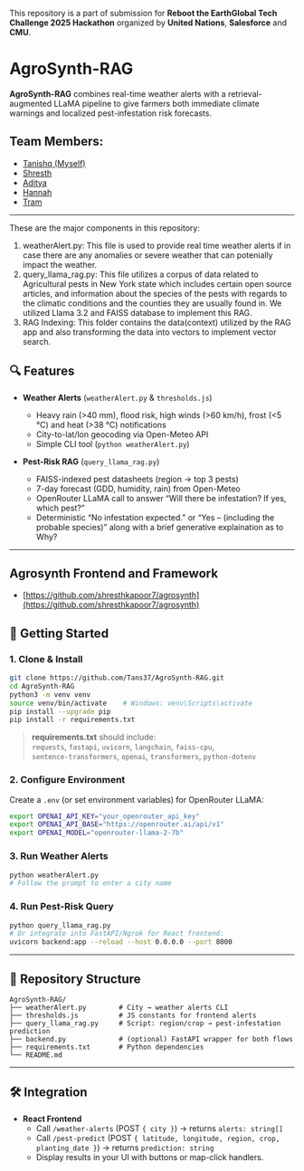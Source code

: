 This repository is a part of submission for **Reboot the EarthGlobal Tech Challenge 2025 Hackathon** organized by **United Nations**, **Salesforce** and **CMU**.


# AgroSynth-RAG

**AgroSynth-RAG** combines real-time weather alerts with a retrieval-augmented LLaMA pipeline to give farmers both immediate climate warnings and localized pest-infestation risk forecasts.

## Team Members:
- [Tanishq (Myself)](https://www.linkedin.com/in/tanishq-sharma-ts/)
- [Shresth](https://github.com/ShresthKapoor7)
- [Aditya](https://www.linkedin.com/in/aditya-maheshwari-56b544251/)
- [Hannah](https://www.linkedin.com/in/hannah-hb1225/)
- [Tram](https://www.linkedin.com/in/ngoctramnguyen22/)

---
These are the major components in this repository:
1. weatherAlert.py: This file is used to provide real time weather alerts if in case there are any anomalies or severe weather that can potenially impact the weather.
2. query_llama_rag.py: This file utilizes a corpus of data related to Agricultural pests in New York state which includes certain open source articles, and information about the species of the pests with regards to the climatic conditions and the counties they are usually found in. We utilized Llama 3.2 and FAISS database to implement this RAG.
3. RAG Indexing: This folder contains the data(context) utilized by the RAG app and also transforming the data into vectors to implement vector search.


## 🔍 Features

- **Weather Alerts** (`weatherAlert.py` & `thresholds.js`)  
  - Heavy rain (>40 mm), flood risk, high winds (>60 km/h), frost (<5 °C) and heat (>38 °C) notifications  
  - City-to-lat/lon geocoding via Open-Meteo API  
  - Simple CLI tool (`python weatherAlert.py`)

- **Pest-Risk RAG** (`query_llama_rag.py`)  
  - FAISS-indexed pest datasheets (region → top 3 pests)  
  - 7-day forecast (GDD, humidity, rain) from Open-Meteo  
  - OpenRouter LLaMA call to answer “Will there be infestation? If yes, which pest?”  
  - Deterministic “No infestation expected.” or “Yes – (including the probable species)” along with a brief generative explaination as to Why?

---

## Agrosynth Frontend and Framework
- [https://github.com/shresthkapoor7/agrosynth](https://github.com/shresthkapoor7/agrosynth)

## 🚀 Getting Started

### 1. Clone & Install  
```bash
git clone https://github.com/Tans37/AgroSynth-RAG.git
cd AgroSynth-RAG
python3 -m venv venv
source venv/bin/activate    # Windows: venv\Scripts\activate
pip install --upgrade pip
pip install -r requirements.txt
```

> **requirements.txt** should include:  
> `requests`, `fastapi`, `uvicorn`, `langchain`, `faiss-cpu`,  
> `sentence-transformers`, `openai`, `transformers`, `python-dotenv`

### 2. Configure Environment  
Create a `.env` (or set environment variables) for OpenRouter LLaMA:  
```bash
export OPENAI_API_KEY="your_openrouter_api_key"
export OPENAI_API_BASE="https://openrouter.ai/api/v1"
export OPENAI_MODEL="openrouter-llama-2-7b"
```

### 3. Run Weather Alerts  
```bash
python weatherAlert.py
# Follow the prompt to enter a city name
```

### 4. Run Pest-Risk Query  
```bash
python query_llama_rag.py
# Or integrate into FastAPI/Ngrok for React frontend:
uvicorn backend:app --reload --host 0.0.0.0 --port 8000
```

---

## 📁 Repository Structure

```
AgroSynth-RAG/
├── weatherAlert.py        # City → weather alerts CLI
├── thresholds.js          # JS constants for frontend alerts
├── query_llama_rag.py     # Script: region/crop → pest-infestation prediction
├── backend.py             # (optional) FastAPI wrapper for both flows
├── requirements.txt       # Python dependencies
└── README.md
```

---

## 🛠️ Integration

- **React Frontend**  
  - Call `/weather-alerts` (POST `{ city }`) → returns `alerts: string[]`  
  - Call `/pest-predict` (POST `{ latitude, longitude, region, crop, planting_date }`) → returns `prediction: string`  
  - Display results in your UI with buttons or map-click handlers.

